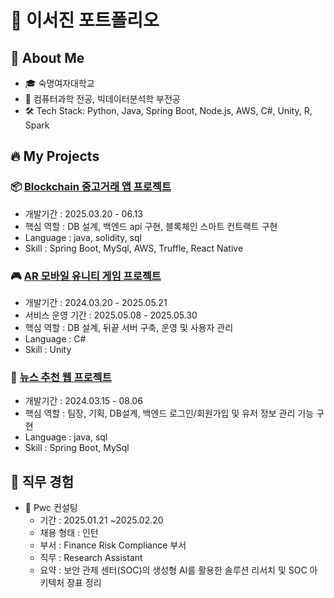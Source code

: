 # 👋 이서진 포트폴리오

## 🚀 About Me
- 🎓 숙명여자대학교
- 🧠 컴퓨터과학 전공, 빅데이터분석학 부전공 
- 🛠️ Tech Stack: Python, Java, Spring Boot, Node.js, AWS, C#, Unity, R, Spark

## 🔥 My Projects
### 📦 [Blockchain 중고거래 앱 프로젝트](https://github.com/Closhare)
- 개발기간 : 2025.03.20 - 06.13
- 핵심 역할 : DB 설계, 백엔드 api 구현, 블록체인 스마트 컨트랙트 구현
- Language : java, solidity, sql
- Skill : Spring Boot, MySql, AWS, Truffle, React Native
  
### 🎮 [AR 모바일 유니티 게임 프로젝트](https://github.com/Friends-noonsong)
- 개발기간 : 2024.03.20 - 2025.05.21
- 서비스 운영 기간 : 2025.05.08 - 2025.05.30
- 핵심 역할 : DB 설계, 뒤끝 서버 구축, 운영 및 사용자 관리
- Language : C#
- Skill : Unity

### 🏢 [뉴스 추천 웹 프로젝트](https://github.com/Web4mo/29th_1_WEB4MO_WHATSGOINGON_back)
- 개발기간 : 2024.03.15 - 08.06
- 핵심 역할 : 팀장, 기획, DB설계, 백엔드 로그인/회원가입 및 유저 정보 관리 기능 구현
- Language : java, sql
- Skill : Spring Boot, MySql

## 💼 직무 경험
- 🔗 Pwc 컨설팅
  - 기간 : 2025.01.21 ~2025.02.20
  - 채용 형태 : 인턴
  - 부서 : Finance Risk Compliance 부서 
  - 직무 : Research Assistant
  - 요약 : 보안 관제 센터(SOC)의 생성형 AI를 활용한 솔루션 리서치 및 SOC 아키텍처 장표 정리

